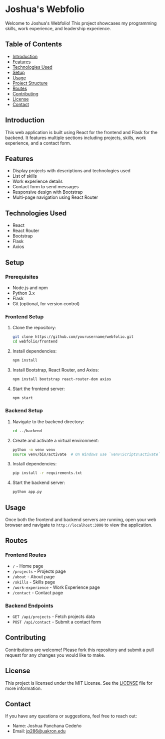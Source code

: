 # Joshua's Webfolio

Welcome to Joshua's Webfolio! This project showcases my programming skills, work experience, and leadership experience.

## Table of Contents

- [Introduction](#introduction)
- [Features](#features)
- [Technologies Used](#technologies-used)
- [Setup](#setup)
- [Usage](#usage)
- [Project Structure](#project-structure)
- [Routes](#routes)
- [Contributing](#contributing)
- [License](#license)
- [Contact](#contact)

## Introduction

This web application is built using React for the frontend and Flask for the backend. It features multiple sections including projects, skills, work experience, and a contact form.

## Features

- Display projects with descriptions and technologies used
- List of skills
- Work experience details
- Contact form to send messages
- Responsive design with Bootstrap
- Multi-page navigation using React Router

## Technologies Used

- React
- React Router
- Bootstrap
- Flask
- Axios

## Setup

### Prerequisites

- Node.js and npm
- Python 3.x
- Flask
- Git (optional, for version control)

### Frontend Setup

1. Clone the repository:
    ```sh
    git clone https://github.com/yourusername/webfolio.git
    cd webfolio/frontend
    ```

2. Install dependencies:
    ```sh
    npm install
    ```

3. Install Bootstrap, React Router, and Axios:
    ```sh
    npm install bootstrap react-router-dom axios
    ```

4. Start the frontend server:
    ```sh
    npm start
    ```

### Backend Setup

1. Navigate to the backend directory:
    ```sh
    cd ../backend
    ```

2. Create and activate a virtual environment:
    ```sh
    python -m venv venv
    source venv/bin/activate  # On Windows use `venv\Scripts\activate`
    ```

3. Install dependencies:
    ```sh
    pip install -r requirements.txt
    ```

4. Start the backend server:
    ```sh
    python app.py
    ```

## Usage

Once both the frontend and backend servers are running, open your web browser and navigate to `http://localhost:3000` to view the application.

## Routes

### Frontend Routes

- `/` - Home page
- `/projects` - Projects page
- `/about` - About page
- `/skills` - Skills page
- `/work-experience` - Work Experience page
- `/contact` - Contact page

### Backend Endpoints

- `GET /api/projects` - Fetch projects data
- `POST /api/contact` - Submit a contact form

## Contributing

Contributions are welcome! Please fork this repository and submit a pull request for any changes you would like to make.

## License

This project is licensed under the MIT License. See the [LICENSE](LICENSE) file for more information.

## Contact

If you have any questions or suggestions, feel free to reach out:

- Name: Joshua Panchana Cedeño
- Email: jp286@uakron.edu


